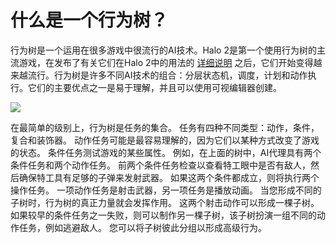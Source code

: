 ﻿# 什么是一个行为树？
行为树是一个运用在很多游戏中很流行的AI技术。Halo 2是第一个使用行为树的主流游戏，在发布了有关它们在Halo 2中的用法的 [详细说明](http://www.gamasutra.com/view/feature/130663/gdc_2005_proceeding_handling_.php) 之后，它们开始变得越来越流行。行为树是许多不同AI技术的组合：分层状态机，调度，计划和动作执行。它们的主要优点之一是易于理解，并且可以使用可视编辑器创建。 

![](https://cdn.jsdelivr.net/gh/longshilin/images/20201108214126.png)

在最简单的级别上，行为树是任务的集合。
任务有四种不同类型：动作，条件，复合和装饰器。
动作任务可能是最容易理解的，因为它们以某种方式改变了游戏的状态。
条件任务测试游戏的某些属性。
例如，在上面的树中，AI代理具有两个条件任务和两个动作任务。
前两个条件任务检查以查看特工眼中是否有敌人，然后确保特工具有足够的子弹来发射武器。
如果这两个条件都成立，则将执行两个操作任务。
一项动作任务是射击武器，另一项任务是播放动画。
当您形成不同的子树时，行为树的真正力量就会发挥作用。
这两个射击动作可以形成一棵子树。
如果较早的条件任务之一失败，则可以制作另一棵子树，该子树扮演一组不同的动作任务，例如逃避敌人。
您可以将子树彼此分组以形成高级行为。


